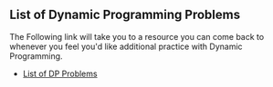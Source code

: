 ## List of Dynamic Programming Problems

The Following link will take you to a resource you can come back to whenever you feel you'd like additional practice with Dynamic Programming.

* [List of DP Problems](https://www.geeksforgeeks.org/dynamic-programming/#basicProblems)